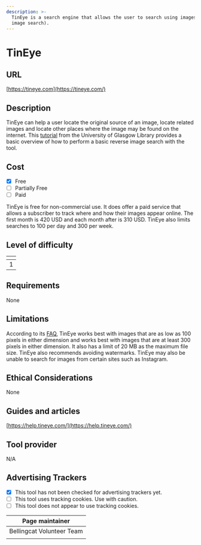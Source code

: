 ```yaml
---
description: >-
  TinEye is a search engine that allows the user to search using images (reverse
  image search).
---
```


# TinEye

## URL

[https://tineye.com](https://tineye.com/)

## Description

TinEye can help a user locate the original source of an image, locate related images and locate other places where the image may be found on the internet. This [tutorial](https://www.youtube.com/watch?v=dKQZEXdyVjk) from the University of Glasgow Library provides a basic overview of how to perform a basic reverse image search with the tool.

## Cost

* [x] Free
* [ ] Partially Free
* [ ] Paid

TinEye is free for non-commercial use. It does offer a paid service that allows a subscriber to track where and how their images appear online. The first month is 420 USD and each month after is 310 USD. TinEye also limits searches to 100 per day and 300 per week.

## Level of difficulty

<table><thead><tr><th data-type="rating" data-max="5"></th></tr></thead><tbody><tr><td>1</td></tr></tbody></table>

## Requirements

None

## Limitations

According to its [FAQ](https://services.tineye.com/TinEyeAPI), TinEye works best with images that are as low as 100 pixels in either dimension and works best with images that are at least 300 pixels in either dimension. It also has a limit of 20 MB as the maximum file size. TinEye also recommends avoiding watermarks. TinEye may also be unable to search for images from certain sites such as Instagram.

## Ethical Considerations

None

## Guides and articles

[https://help.tineye.com/](https://help.tineye.com/)

## Tool provider

N/A

## Advertising Trackers

* [x] This tool has not been checked for advertising trackers yet.
* [ ] This tool uses tracking cookies. Use with caution.
* [ ] This tool does not appear to use tracking cookies.

| Page maintainer            |
| -------------------------- |
|  Bellingcat Volunteer Team |
|                            |
